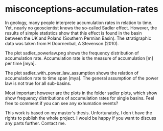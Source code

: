 # misconceptions-accumulation-rates
In geology, many people interprete accumulation rates in relation to time. Yet, nearly no geoscientist knows the so-called Sadler effect. However, the results of simple statistics show that this effect is found in the basin between the UK and Poland (Southern Permian Basin). The stratigraphic data was taken from H Doornenbal, A Stevenson (2010).

The plot sadler_powerlaw.png shows the  frequency distribution of accumulation rate. Accumulation rate is the measure of accumulation [m] per time [mya]. 

The plot sadler_with_power_law_assumption shows the relation of accumulation rate to time span [mya]. The general assumption of the power law is not true for all sub-basins.

Most important however are the plots in the folder sadler plots, which show show frequency distributions of accumulation rates for single basins. Feel free to comment if you can see any exhumation events?

This work is based on my master's thesis. Unfortunately, I don t have the rights to publish the whole project. I would be happy if you want to discuss any parts further. Contact me. 
